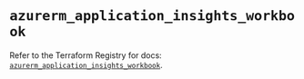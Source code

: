 # `azurerm_application_insights_workbook`

Refer to the Terraform Registry for docs: [`azurerm_application_insights_workbook`](https://registry.terraform.io/providers/hashicorp/azurerm/4.21.0/docs/resources/application_insights_workbook).
